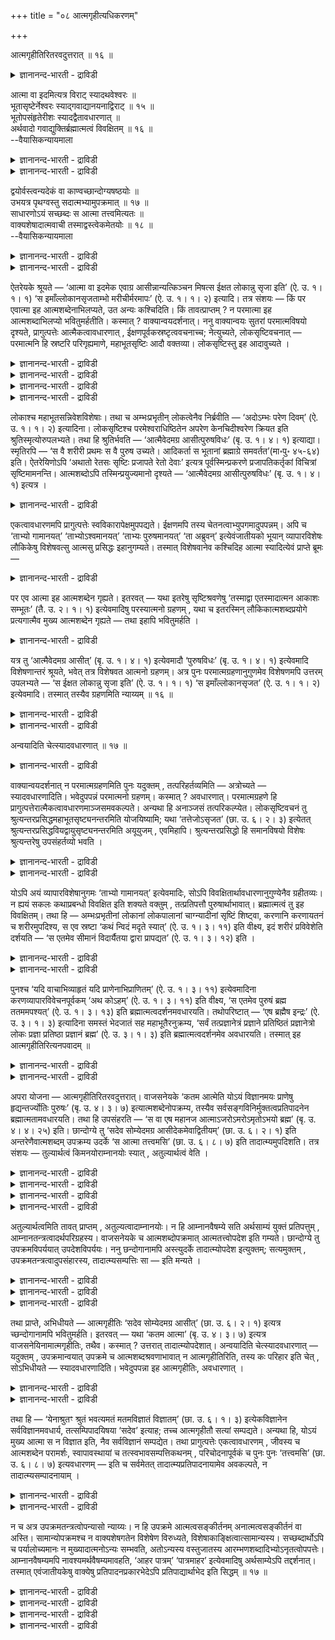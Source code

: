 +++
title = "०८ आत्मगृहीत्यधिकरणम्"

+++

आत्मगृहीतिरितरवदुत्तरात् ॥ १६ ॥  
<details><summary>ज्ञानानन्द-भारती - द्राविडी</summary>

आत्मक्रुहीदिरिदरवदुत्तरात् ॥ १६ ॥
</details>

आत्मा वा इदमित्यत्र विराट् स्यादथवेश्वरः ॥  
भूतासृष्टेर्नेश्वरः स्याद्गवाद्यानयनाद्विराट् ॥ १५ ॥  
भूतोपसंहृतेरीशः स्यादद्वैतावधारणात् ॥  
अर्थवादो गवाद्युक्तिर्ब्रह्मात्मत्वं विवक्षितम् ॥ १६ ॥  
--वैयासिकन्यायमाला

<details><summary>ज्ञानानन्द-भारती - द्राविडी</summary>

"इदु आत्मावागवे" ऎऩ्ऱ इन्दविडत्तिल् सॊल्लि यिरुप्पदु विराट्टाग
इरुक्कुमा? अल्लदु ईसुवररा? पूदङ्ग ळुडैय स्रुष्टि सॊल्लप् पडाददिऩाल्
ईसुवरर् अल्ल। को मुदलियदैक् कॊण्डु वन्ददागच् चॊल्वदाल् विराट्ताऩ्।
</details>

<details><summary>ज्ञानानन्द-भारती - द्राविडी</summary>

पूदङ्गळै सेर्त्तुक् कॊळ्ळलामाऩदिऩाल्, इरण् डावदऱ्ऱदॆऩ्ऱु उऱुदियाय्
सॊल्वदाल्, ईसुवरर्दाऩ्। को मुदलियदैच्चॊऩ्ऩदु अर्त्तवादम्। पिरह्मत्तिऱ्कु
आत्मावाविरुक्कुम् तऩ्मै (इङ्गु) सॊल्ल ऎण्णप्पडुम् विषयम्।
</details>

द्वयोर्वस्त्वन्यदेकं वा काण्वच्छान्दोग्यषष्ठयोः ॥  
उभयत्र पृथग्वस्तु सदात्मभ्यामुपक्रमात् ॥ १७ ॥  
साधारणोऽयं सच्छब्दः स आत्मा तत्त्वमित्यतः ॥  
वाक्यशेषादात्मवाची तस्माद्वस्त्वेकमेतयोः ॥ १८ ॥  
--वैयासिकन्यायमाला

<details><summary>ज्ञानानन्द-भारती - द्राविडी</summary>

काण्वम्(पिरुहदारणियगम्) आऱावदु अत्या यत्तिलुम्, सान्दोक्यम् आऱावदु
अत्यायत्तिलुम् आगिय इरण्डिलुम् काणप्पडुम् वस्तु वॆव्वेऱा? अल्लदु ऒऩ्ऱु
ताऩा? (ओरिडत्तिल्) सत् ऎऩ्ऱुम् (मऱ्ऱ विडत्तिल्) आत्मा ऎऩ्ऱुम्
आरम्बमिरुप्पदाल् इरण्डिडङ्गळिलुम् वस्तु तऩित्तऩि ताऩ्।
</details>

<details><summary>ज्ञानानन्द-भारती - द्राविडी</summary>

"सत्" ऎऩ्ऱ इन्द सप्तम् पॊदुवायुळ्ळदु। पिऩ् वाक्कियत्तिल् "अदु आत्मा, अदु
नी" ऎऩ्ऱिरुप्पदिऩाल्, आत्मावैच् चॊल्लुम् सप्तमे अदु। आगैयाल् इन्द इरण्डु
टङ्गळिलुम् वस्तु ऒऩ्ऱु ताऩ्।
</details>

ऐतरेयके श्रूयते — ‘आत्मा वा इदमेक एवाग्र आसीन्नान्यत्किञ्चन मिषत्स ईक्षत
लोकान्नु सृजा इति’ (ऐ. उ. १। १। १) ‘स इमाँल्लोकानसृजताम्भो
मरीचीर्मरमापः’ (ऐ. उ. १। १। २) इत्यादि। तत्र संशयः — किं पर एवात्मा
इह आत्मशब्देनाभिलप्यते, उत अन्यः कश्चिदिति। किं तावत्प्राप्तम् ? न
परमात्मा इह आत्मशब्दाभिलप्यो भवितुमर्हतीति। कस्मात् ?
वाक्यान्वयदर्शनात्। ननु वाक्यान्वयः सुतरां परमात्मविषयो दृश्यते,
प्रागुत्पत्तेः आत्मैकत्वावधारणात् , ईक्षणपूर्वकस्रष्टृत्ववचनाच्च;
नेत्युच्यते, लोकसृष्टिवचनात् — परमात्मनि हि स्रष्टरि परिगृह्यमाणे,
महाभूतसृष्टिः आदौ वक्तव्या। लोकसृष्टिस्तु इह आदावुच्यते ।

<details><summary>ज्ञानानन्द-भारती - द्राविडी</summary>

(ऐदरेय उबनिषत्तिल् ‘आत्मावा इदमेक एवाग्र आसीत्' ऎऩ्ऱ वाक्यत्तिल्
आत्मबदम् पिरजाबदियैक् कुऱिक्किऱदा, ईसुवरऩैक् कुऱिक्किऱदा ऎऩ्ऱु सन्देहम्।
ईसुवर सिरुष्टियैक् कूऱुम् मऱ्ऱ उबनिषत्तुक्कळिल् पोल इङ्गु महाबूद
सिरुष्टियैक् कूऱामल् लोगसि रुष्टियैक् कूऱुवदाल् आत्मा पिरजाबदिदाऩ्।
पिरजाबदियैयुम् वेऱु सुरुदि आत्मा ऎऩ्ऱु कूऱुगिऱदु। सरीरङ्गळैप्पऱ्ऱिक्
कूऱुवदुम् ईसुवर सिरुष्टियिल् पॊरुन्दादु। आगैयाल् इङ्गु आत्मा ईसुवरऩल्ल
ऎऩ्ऱु पूर्वबक्षम्।
</details>

<details><summary>ज्ञानानन्द-भारती - द्राविडी</summary>

मुदलिल् आत्मा ऒऩ्ऱुदाऩिरुन्ददु, वेऱॊऩ्ऱु मिल्लै ऎऩ्ऱु कूऱि अदुवे
सरीरङ्गळिल् नुऴैन्दु जीवऩागि पिऱगु विसारित्तु तऩ्ऩै पिरह्ममाग अऱिन्ददु
ऎऩ्ऱु कूऱुवदाल् मुदलिल् सॊऩ्ऩ आत्मा ईसुवरऩ् ताऩ्। सान्दोक्यत्तिल्
आगासत्तैयुम् वायुवैयुम् सिरुष्टित्तु तेजस्सै सिरुष्टित्तार् ऎऩ्ऱु
सेर्त्तुक् कूऱुवदुबोल् इङ्गुम् महाबूदङ्गळै सिरुष्टित्तु लोगङ्गळै
सिरुष्टित्तार् ऎऩ्ऱु सेर्त्तुक्कॊळ्ळ वेण्डुम्। सरीरत्तैच् चॊऩ्ऩदु वॆऱुम्
कदै अदैक्कॊण्डु ऎदैयुम् तीर्माऩिक्क मुडियादु। पिरजाबदि मूलम्
सरीरत्तैक्कॊण्डु वन्दार् ऎऩ्ऱुम् सॊल्ललाम्। आगैयाल् आत्मा ईसुवरऩ् ताऩ्
ऎऩ्ऱु सित्तान्दम्)।
</details>

<details><summary>ज्ञानानन्द-भारती - द्राविडी</summary>

ऐदरेयगत्तिल् “इदु मुऩ्ऩाल् - ऒरे आत्मावा कवे इरुन्ददु। असैवदो, असैयाददो
वेऱु ऎदुवुम् इरुक्कविल्लै। अवर् उलगङ्गळै स्रुष्टिप्पेऩ् ऎऩ्ऱु
आलोसित्तार्। अवर् इन्द उलगङ्गळै स्रुष्टित्तार्। अम्बस् (स्वर्क्कम्),
मरीसिगळ् (अन्द रिक्षम्), मरम् (पूमि) आब; (पादाळम्)” (१-१-१,२) ऎऩ्बदु
मुदलियदु सॊल्लप्पट्टिरुक्किऱदु। अङ्गे संसयम् इङ्गे आत्मा ऎऩ्ऱ
सप्तत्तिऩाल् परमात्मावे ताऩ् सॊल्लप्पडुगिऱारा? अल्लदु वेऱु यारेऩुमा?
</details>

<details><summary>ज्ञानानन्द-भारती - द्राविडी</summary>

पूर्वबक्षम्: ऎदु किडैक्किऱदु? इङ्गे परमात्मा आत्म सप्तत्तिऩाल्
सॊल्लप्पडुबवरागविरुक्क नियायमिल्लै। एऩ्? वाक्यङ्गळिऩ् अऩ्वयम्
(पॊरुत्तम्) (पिरजाबदि विषयमाग) काणप्पडुवदाल् वाक्य-अऩ्वयम् परमात्म
विषयमाग अल्लवा वॆगु नऩ्ऱागक् काणप्पडुगिऱदु! (जगत्तिऩ्) उत्पत्तिक्कु
मुऩ्ऩाल् आत्मा ऒरुवरेयॆऩ्ऱु तीर्माऩमाग सॊल्लियिरुप्पदालुम्, आलोसऩैयै
मुऩ्ऩिट्टुक् कॊण्डु स्रुष्टिक्कुम् तऩ्मै सॊल्लप्पडुवदालुम्? ऎऩ्ऱाल्
अप्पडियल्लवॆऩप्पडुगिऱदु - उलग स्रुष्टि सॊल्लि इरुप्पदाल्।
स्रुष्टिक्किऱवर् परमात्मावॆऩ्ऱु किरहिक्कप्पडुमाऩाल् मुदलिल् महा
पूदङ्गळुडैय स्रुष्टियल्लवा सॊल्लवेण्डियदुण्डु? इङ्गेयो मुदलिल् उलग
स्रुष्टि सॊल्लप्पट्टिरुक्किऱदु।
</details>

लोकाश्च महाभूतसन्निवेशविशेषाः। तथा च अम्भःप्रभृतीन् लोकत्वेनैव
निर्ब्रवीति — ‘अदोऽम्भः परेण दिवम्’ (ऐ. उ. १। १। २) इत्यादिना।
लोकसृष्टिश्च परमेश्वराधिष्ठितेन अपरेण केनचिदीश्वरेण क्रियत इति
श्रुतिस्मृत्योरुपलभ्यते। तथा हि श्रुतिर्भवति — ‘आत्मैवेदमग्र
आसीत्पुरुषविधः’ (बृ. उ. १। ४। १) इत्याद्या। स्मृतिरपि — ‘स वै शरीरी
प्रथमः स वै पुरुष उच्यते। आदिकर्ता स भूतानां ब्रह्माग्रे
समवर्तत’(मा॰पु॰ ४५-६४) इति। ऐतरेयिणोऽपि ‘अथातो रेतसः सृष्टिः प्रजापते
रेतो देवाः’ इत्यत्र पूर्वस्मिन्प्रकरणे प्रजापतिकर्तृकां विचित्रां
सृष्टिमामनन्ति। आत्मशब्दोऽपि तस्मिन्प्रयुज्यमानो दृश्यते —
‘आत्मैवेदमग्र आसीत्पुरुषविधः’ (बृ. उ. १। ४। १) इत्यत्र ।

<details><summary>ज्ञानानन्द-भारती - द्राविडी</summary>

उलगङ्गळो महा पूदङ्गळुडैय सन्निवेस विसेषङ्गळ् (अमैप्पिऩ् मूलम् एऱ्पडुम्
पिरिवुगळ्)। अप्पडिये "अम्बस्" मुदलियवैगळै उलगङ्गळ् ऎऩ्ऱे (वेदमे)
विळक्किच् चॊल्गिऱदु। त्युलोगत्तिऱ्कु अप्पाल् अदु अम्बस् (ऐदरेयम्।I-१-२)
ऎऩ्बदु मुदलियदाल् उलग स्रुष्टियो परमेसुवरराल् अदिष्टिदराऩ
(एऱ्पडुत्तप्पट्टु अदिगारम् पॆऱ्ऱ वराऩ) वेऱु ऒरु ईसुवरराल् सॆय्यप्
पडुगिऱदॆऩ्ऱु सुरुदि स्मिरुदिगळिलिरुन्दु तॆरिगिऱदु। अप्पडिये “मुदलिल् इदु
पुरुषागारमाऩ आत्मावागवेयिरुन्ददु” (पिरुहत्।I-४-१) ऎऩ्बदु मुदलाऩ
सुरुदिगळुण्डु। “अवर्दाऩ् मुदलावदाग सरीरमुळ्ळवर्; अवर्दाऩ् पुरुषऩ् ऎऩ्ऱु
सॊल्लप्पडुगिऱार्। पूदङ्गळुक्कु मुदल् कर्त्तावागिय अन्द पिरह्मा मुदलिल्
इरुन्दार्” ऎऩ्ऱ स्मिरुदियुम् (इरुक्किऱदु)। ऐदरेयिगळ् कूड मुन्दिऩ
पिरगरणत्तिल् "पिऱगु रेदस्सिऩ् स्रुष्टि, पिरजा पदियिऩ् रेदस् (कारियम्)
तेवर्गळ्” ऎऩ्ऱ इडत्तिल् पलविदमायुळ्ळ स्रुष्टि पिरजाबदियाल् सॆय्यप्पट्ट
तागच् चॊल्लुगिऱार्गळ्। आत्मा ऎऩ्ऱ सप्तमुम् अवरिडत्तिल्
पिरयोगिक्कप्पडुवदाग, "इदु मुदलिल् पुरुषागारमायुळ्ळ आत्मावागवेयिरुन्ददु”
(पिरुहत्।I-४-१) ऎऩ्ऱ इडत्तिल् काण्गिऱदु।
</details>

एकत्वावधारणमपि प्रागुत्पत्तेः स्वविकारापेक्षमुपपद्यते। ईक्षणमपि तस्य
चेतनत्वाभ्युपगमादुपपन्नम्। अपि च ‘ताभ्यो गामानयत्’ ‘ताभ्योऽश्वमानयत्’
‘ताभ्यः पुरुषमानयत्’ ‘ता अब्रुवन्’ इत्येवंजातीयको भूयान् व्यापारविशेषः
लौकिकेषु विशेषवत्सु आत्मसु प्रसिद्धः इहानुगम्यते। तस्मात् विशेषवानेव
कश्चिदिह आत्मा स्यादित्येवं प्राप्ते ब्रूमः —

<details><summary>ज्ञानानन्द-भारती - द्राविडी</summary>

उत्पत्तिक्कु मुऩ्ऩाल् ऒऩ्ऱुदाऩ् ऎऩ्ऱु सॊल्वदुम् तऩ्ऩुडैय कार्यङ्गळै
(पिऩ्ऩाल् एऱ्पडप् पोगिऱवैगळै) उत्तेसित्तु पॊरुन्दुम्। अवरुक्कु सेदऩर्
ऎऩ्ऱ तऩ्मै ऒप्पुक्कॊळ्वदाल्, आलोसऩैयॆऩ्बदुम् पॊरुत्तमायुळ्ळदु। मेलुम्
"अवर्गळै उत्तेसित्तु (तेवर्गळै उत्तेसित्तु) माट्टैक् कॊण्डुवन्दार्।
अवर्गळै उत्तेसित्तु कुदिरैयैक् कॊण्डुवन्दार्; अवर्गळै उत्तेसित्तु
मऩिदऩैक् कॊण्डु वन्दार्; अवर्गळ् सॊऩ्ऩार्गळ्” (ऐदरेयम्।II-२,३) ऎऩ्बदु
पोलुळ्ळ वॆगुवायुळ्ळ वियाबार विसेषम्, विसेषत्तुडऩ्गूडिऩ उलगत्ति लुळ्ळ
आत्माक्कळिडत्तिल् पिरसित्तमायुळ्ळदु, इङ्गे अऩुसरिक्कप्पडुगिऱदु। आगैयाल्
विसेषत्तुडऩ् कूडिऩवरागवेयुळ्ळ यारोयॊरुवर् इङ्गे आत्मा वाय् इरुप्पार्,
ऎऩ्ऱु।
</details>

पर एव आत्मा इह आत्मशब्देन गृह्यते। इतरवत् — यथा इतरेषु सृष्टिश्रवणेषु
‘तस्माद्वा एतस्मादात्मन आकाशः सम्भूतः’ (तै. उ. २। १। १) इत्येवमादिषु
परस्यात्मनो ग्रहणम् , यथा च इतरस्मिन् लौकिकात्मशब्दप्रयोगे प्रत्यगात्मैव
मुख्य आत्मशब्देन गृह्यते — तथा इहापि भवितुमर्हति ।

<details><summary>ज्ञानानन्द-भारती - द्राविडी</summary>

सित्तान्दम्: इव्विदम् वरुम्बोदु सॊल्गिऱोम्। इङ्गे आत्मा ऎऩ्ऱ
सप्तत्तिऩाल् परमात्मा ताऩ् किरहिक्कप्पडुगिऱार्। "मऱ्ऱविडङ्गळिल्बोल”,
“अदे इन्द आत्माविडमिरुन्दु आगासम् उण्डायिऱ्ऱु” (तैत्तिरीयम्।II-१-१)
ऎऩ्बदु मुदलाऩ स्रुष्टियैच् चॊल्लुम् मऱ्ऱविडङ्गळिल् परमात्मा ऎप्पडि
किरहिक्कप् पडुगिऱारो अप्पडिये। लौगिगमाग आत्म सप्तत्तै पिरयोगिक्कुम्
मऱ्ऱविडत्तिलुम्गूड आत्मा ऎऩ्ऱ सप्तत्तिऩाल् उळ्ळेयुळ्ळ मुक्यमाऩ आत्मावे
ऎप्पडि किरहिक् कप्पडुगिऱारो, अप्पडिये इङ्गेयुम् किरहिप्पदु नियायम्।
</details>

यत्र तु ‘आत्मैवेदमग्र आसीत्’ (बृ. उ. १। ४। १) इत्येवमादौ ‘पुरुषविधः’
(बृ. उ. १। ४। १) इत्येवमादि विशेषणान्तरं श्रूयते, भवेत् तत्र विशेषवत
आत्मनो ग्रहणम्। अत्र पुनः परमात्मग्रहणानुगुणमेव विशेषणमपि उत्तरम्
उपलभ्यते — ‘स ईक्षत लोकान्नु सृजा इति’ (ऐ. उ. १। १। १) ‘स
इमाँल्लोकानसृजत’ (ऐ. उ. १। १। २) इत्येवमादि। तस्मात् तस्यैव ग्रहणमिति
न्याय्यम् ॥ १६ ॥

<details><summary>ज्ञानानन्द-भारती - द्राविडी</summary>

“इदु मुऩ्ऩाल् आत्मावागवे इरुन्ददु” ऎऩ्बदु मुदलिय ऎन्दविडङ्गळिल्
“पुरुषविदर्” ऎऩ्बदु मुदलिय वेऱु अडैमॊऴि सॊल्लप्पडुगिऱदो, अङ्गेयो
विसेषमुडैय आत्मावैत्ताऩ् किरहिक्क वेण्डुम्।
</details>

<details><summary>ज्ञानानन्द-भारती - द्राविडी</summary>

इङ्गेयो परमात्मावै किरहिक्क वेण्डु मॆऩ्बदऱ्कु अऩुगुणमागवे मेलाल्
अडैमॊऴियुम् काणप्पडुगिऱदु। 'अवर् उलगङ्गळै सॆय्वेऩॆऩ्ऱु आलोसित्तार्’,
‘अवर् इन्द उलगङ्गळै स्रुष्टित्तार्' (ऐदरेयम्।I-१,२) ऎऩ्बदु मुदलाऩदु।
आगैयाल् अवरैये (परमात्मावैये) किरहिप्पदु नियायम्।
</details>

अन्वयादिति चेत्स्यादवधारणात् ॥ १७ ॥  
<details><summary>ज्ञानानन्द-भारती - द्राविडी</summary>

अन्वयादिदि सेत्स्यादवदारणात् ॥ १७ ॥
</details>

वाक्यान्वयदर्शनात् न परमात्मग्रहणमिति पुनः यदुक्तम् , तत्परिहर्तव्यमिति
— अत्रोच्यते — स्यादवधारणादिति। भवेदुपपन्नं परमात्मनो ग्रहणम्। कस्मात्
? अवधारणात्। परमात्मग्रहणे हि
प्रागुत्पत्तेरात्मैकत्वावधारणमाञ्जसमवकल्पते। अन्यथा हि अनाञ्जसं
तत्परिकल्प्येत। लोकसृष्टिवचनं तु
श्रुत्यन्तरप्रसिद्धमहाभूतसृष्ट्यनन्तरमिति योजयिष्यामि; यथा
‘तत्तेजोऽसृजत’ (छा. उ. ६। २। ३) इत्येतत्
श्रुत्यन्तरप्रसिद्धवियद्वायुसृष्ट्यनन्तरमिति अयूयुजम् , एवमिहापि।
श्रुत्यन्तरप्रसिद्धो हि समानविषयो विशेषः श्रुत्यन्तरेषु उपसंहर्तव्यो
भवति ।

<details><summary>ज्ञानानन्द-भारती - द्राविडी</summary>

वाक्यङ्गळिऩ् अऩ्वयम् (पॊरुत्तम्) काण्ब ताल्, परमात्मावै
किरहिक्कमुडियादॆऩ्ऱु ऎदु सॊल्लप् पट्टदो अदऱ्कु परिहारम् सॊल्ल वेण्डुम्।
इङ्गु सॊल्लप्पडुगिऱदु। “अवदारणत्तिऩालुम् इरुक्कलाम्” ऎऩ्ऱु।
</details>

<details><summary>ज्ञानानन्द-भारती - द्राविडी</summary>

परमात्मावै किरहिप्पदु पॊरुत्तमाग इरुक्कुम्। ऎदिऩाल्? “अवदारणत्तिऩाल्"
(अदु ताऩ् ऎऩ्बदिऩाल्) परमात्मावै किरहित्तुक् कॊण्डालल् लवा उत्पत्तिक्कु
मुऩ्ऩाल् आत्मा ऒऩ्ऱु ताऩ् ऎऩ्ऱु अवदारणम् सॆय्दु इरुप्पदु मिगवुम्
पॊरुत्तमाग एऱ्पडुम्? अप्पडि इल्लैयाऩाल्। अदु पॊरुत्त मिल्लैयॆऩ्ऱल्लवा
एऱ्पडुम्? उलगङ्गळै स्रुष्टि सॆय्ददागच् चॊल्लुम् वसऩमो, वेऱु सुरुदियिल्
पिरसित्तमायुळ्ळ महा पूदङ्गळिऩ् स्रुष्टिक्कुप् पिऱगु ऎऩ्ऱु
सेर्त्तुक्कॊळ्वोम्। 'अदु तेजसै स्रुष्टित्तदु” (सान्दोक्यम्।VI-२-३)
ऎऩ्बदिल्, वेऱु सुरुदियिल् पिरसित्तमायुळ्ळ आगासम् वायु इवैगळिऩ्
स्रुष्टिक्कुप्पिऱगु ऎऩ्ऱु ऎप्पडि सेर्त्तुक् कॊण्डेऩो, अव्विदमे
इङ्गेयुम्, वेऱु सुरुदियिल् पिरसित्त मायुळ्ळ समाऩ विषयमायुळ्ळ विसेषमाऩदु
वेऱु सुरुदिगळिलुम् सेर्त्तुक् कॊळ्ळ वेण्डियदागत्ताऩे इरुक्किऱदु?
</details>

योऽपि अयं व्यापारविशेषानुगमः ‘ताभ्यो गामानयत्’ इत्येवमादिः, सोऽपि
विवक्षितार्थावधारणानुगुण्येनैव ग्रहीतव्यः। न ह्ययं सकलः कथाप्रबन्धो
विवक्षित इति शक्यते वक्तुम् , तत्प्रतिपत्तौ पुरुषार्थाभावात्।
ब्रह्मात्मत्वं तु इह विवक्षितम्। तथा हि — अम्भःप्रभृतीनां लोकानां
लोकपालानां चाग्न्यादीनां सृष्टिं शिष्ट्वा, करणानि करणायतनं च
शरीरमुपदिश्य, स एव स्रष्टा ‘कथं न्विदं मदृते स्यात्’ (ऐ. उ. १। ३। ११)
इति वीक्ष्य, इदं शरीरं प्रविवेशेति दर्शयति — ‘स एतमेव सीमानं विदार्यैतया
द्वारा प्रापद्यत’ (ऐ. उ. १। ३। १२) इति ।

<details><summary>ज्ञानानन्द-भारती - द्राविडी</summary>

"अवर्गळुक्काग माट्टैक् कॊण्डुवन्दार्” ऎऩ्बदु मुदलाऩ वियाबार विसेषङ्गळ्
कूडवे वरुवदु ऎदुवो, अदुवुम् सॊल्ल उत्तेसिक्कुम् विषयत्तिऩ् अवदारणम्
सॆय्वदऱ्कु (अप्पडित्ताऩ् अदु ऎऩ्ऱु काट्टुवदऱ्कु) अऩुगुणमागवे
किरहिक्कप्पडवेण्डुम्। इन्द कदै सॊल्वदु पूरावुमे सॊल्ल उत्तेसिक्कप्पट्टदु
ऎऩ्ऱु सॊल्लुवदऱ्कु मुडियादल्लवा? अदैत् तॆरिन्दु कॊळ्वदिऩाल्
पुरुषार्त्तम् ऒऩ्ऱुमिल्लाददिऩाल्।
</details>

<details><summary>ज्ञानानन्द-भारती - द्राविडी</summary>

इङ्गे सॊल्ल उत्तेसिप्पदु पिरह्मत्तिऱ्कु आत्मावाग इरुक्कुम् तऩ्मै
अप्पडिये, अम्बस् मुदलाऩ उलगङ्गळुडैयवुम्, अक्ऩि मुदलाऩ लोगबालर्गळुडैयवुम्
स्रुष्टियैच् चॊल्लिविट्टु, इन्दिरियङ्गळ् इन्दिरियङ्गळिऩ् इरुप्पिडमाऩ
सरीरम् इवैगळै उबदेसित्तुविट्टु, स्रुष्टि सॆय्द अवरे “इदु नाऩ् अऩ्ऩियिल्
ऎप्पडि इरुक्क मुडियुम्?” (ऐदरेयम्।III-११) ऎऩ्ऱु आलोसित्तु, इन्द
सरीरत्तिल् पिरवेसित्तार् ऎऩ्ऱु “अवर् इन्द ऎल्लैयै किऴित्तुक् कॊण्डु इन्द
वऴियाग अडैन्दार्" (ऐदरेयम्।III-१२) ऎऩ्बदाल् काट्टुगिऱदु।
</details>

पुनश्च ‘यदि वाचाभिव्याहृतं यदि प्राणेनाभिप्राणितम्’ (ऐ. उ. १। ३। ११)
इत्येवमादिना करणव्यापारविवेचनपूर्वकम् ‘अथ कोऽहम्’ (ऐ. उ. १। ३। ११) इति
वीक्ष्य, ‘स एतमेव पुरुषं ब्रह्म ततममपश्यत्’ (ऐ. उ. १। ३। १३) इति
ब्रह्मात्मत्वदर्शनमवधारयति। तथोपरिष्टात् — ‘एष ब्रह्मैष इन्द्रः’ (ऐ. उ.
३। १। ३) इत्यादिना समस्तं भेदजातं सह महाभूतैरनुक्रम्य, ‘सर्वं
तत्प्रज्ञानेत्रं प्रज्ञाने प्रतिष्ठितं प्रज्ञानेत्रो लोकः प्रज्ञा
प्रतिष्ठा प्रज्ञानं ब्रह्म’ (ऐ. उ. ३। १। ३) इति ब्रह्मात्मत्वदर्शनमेव
अवधारयति। तस्मात् इह आत्मगृहीतिरित्यनपवादम् ॥

<details><summary>ज्ञानानन्द-भारती - द्राविडी</summary>

मऱुबडियुम्, "वाक्किऩाल् पेसिऩालुम्, पिराणऩाल् मूच्चुविट्टालुम्”
(ऐदरेयम्।III-११) ऎऩ्बदु मुदलाऩदिऩाल् इन्दिरियङ्गळुडैय वियाबारङ्गळै
विवेसऩम् सॆय्वदै मुऩ्ऩिट्टु “पिऱगु नाऩ् यार्?” (ऐदरेयम्।III-११) ऎऩ्ऱु
आलोसित्तु "अवर् इन्द पुरुषऩैये, मिगवुम् वियाबियाऩ पिरह्ममागप्
पार्त्तार्" (ऐदरेयम्।III-१३) ऎऩ्ऱु पिरह्मत्तिऱ्कु आत्मावायिरुक्कुम्
तऩ्मैयैप् पार्प्पदै उऱुदि सॆय्गिऱदु।
</details>

<details><summary>ज्ञानानन्द-भारती - द्राविडी</summary>

अप्पडिये मेलाल्गूड, "इवर् पिरह्मा, इवर् इन्दिरऩ्” (ऐदरेयम्।V-३) ऎऩ्बदु
मुदलाऩदिऩाल्, महा पूदङ्गळुळ्बड ऎल्ला वेऱ्ऱुमैयुळ्ळ कूट्टत्तैयुम्
कुऱित्तु “अदुवॆल्लाम् पिरक्ञाऩत्तै नेदावाग (नियमऩम् सॆय्बवराग) उडैयदु,
पिरक्ञाऩत्तिले पिरदिष्टैयडैन्दुळ्ळदु (निलैत्तिरुप्पदु); उलगमे
पिरक्ञाऩत्तै नेदावागवुडैयदु, पिरक्ञैये पिरदिष्टै पिरक्ञाऩमे पिरह्मम्"
(ऐदरेयम्।V-३) ऎऩ्ऱु पिरह्मत्तिऱ्कु आत्मावायिरुक्कुम् तऩ्मैयैप्
पार्प्पदैये वऱ्पुऱुत्तुगिऱदु। आगैयाल् इङ्गे आत्मावै किरहिप्पदु ऎऩ्बदु
ऎव्विद तोषमुमऱ्ऱदु।
</details>

अपरा योजना — आत्मगृहीतिरितरवदुत्तरात्। वाजसनेयके ‘कतम आत्मेति योऽयं
विज्ञानमयः प्राणेषु हृद्यन्तर्ज्योतिः पुरुषः’ (बृ. उ. ४। ३। ७)
इत्यात्मशब्देनोपक्रम्य, तस्यैव सर्वसङ्गविनिर्मुक्तत्वप्रतिपादनेन
ब्रह्मात्मतामवधारयति। तथा हि उपसंहरति — ‘स वा एष महानज
आत्माऽजरोऽमरोऽमृतोऽभयो ब्रह्म’ (बृ. उ. ४। ४। २५) इति। छान्दोग्ये तु
‘सदेव सोम्येदमग्र आसीदेकमेवाद्वितीयम्’ (छा. उ. ६। २। १) इति
अन्तरेणैवात्मशब्दम् उपक्रम्य उदर्के ‘स आत्मा तत्त्वमसि’ (छा. उ. ६। ८।
७) इति तादात्म्यमुपदिशति। तत्र संशयः — तुल्यार्थत्वं किमनयोराम्नानयोः
स्यात् , अतुल्यार्थत्वं वेति ।

<details><summary>ज्ञानानन्द-भारती - द्राविडी</summary>

(इन्द अदिगरणत्तिऱ्कु वेऱु विदमाग पॊरुळ् कूऱप्पडुगिऱदु)।
</details>

<details><summary>ज्ञानानन्द-भारती - द्राविडी</summary>

(सान्दोक्यत्तिल् सत्वस्तुवै आरम्बित्तु विरिवागक् कूऱप्पट्टिरुक्किऱदु।
पिरुहदारण्यगत्तिल् 'करि४ अा४र्' ऎऩ्ऱु आत्मावै आरम्बित्तिरुक्किऱदु।
इरण्डु वित्यैयुम् ऒऩ्ऱा, वॆव्वेऱा ऎऩ्ऱु सन्देहम्। सत्पदम् आत्मावैक्
कुऱिक्कादु। सत्पॊरुळ् वेऱु आत्मा वेऱु। आगैयाल् इरण्डु वित्यैगळुम्
ऒऩ्ऱल्ल, वॆव्वेऱु ताऩ् ऎऩ्ऱु पूर्वबक्षम्।
</details>

<details><summary>ज्ञानानन्द-भारती - द्राविडी</summary>

सत्पदम् पॊदुवाग आत्मा, अनात्मा इरण्डैयुम् कुऱित्तालुम्, इङ्गु कडैसियिल्
सत्वस्तुवै आत्मावॆऩ्ऱु कूऱुवदाल् मुदलिलुम् सत्पदम् आत्मावैत्
ताऩ्गुऱिक्कुम्। सत्वस्तुवै अऱिन्दाल् ऎल्लावऱ्ऱैयुम् अऱियलाम्। ऎऩ्ऱु
कूऱुवदालुम् सत्पॊरुळ् आत्मादाऩ्। आगैयाल् इरण्डु उबनिषत्तुक्कळुम् ऒरे
वित्यैयैत्ताऩ् उबदेसिक्किऱदु ऎऩ्ऱु सित्तान्दम्)।
</details>

<details><summary>ज्ञानानन्द-भारती - द्राविडी</summary>

(अल्लदु इन्द सूत्रङ्गळुक्कु) वेऱुविदमाग (अर्त्तम्) सॊल्ललाम्। “आत्मावै
किरहिप्पदु, मऱ्ऱ विडत्तिल्बोल, मेलुळ्ळदाल्”। वाजसनेयगत्तिल् “ऎदु आत्मा?
ऎऩ्ऱु। ऎन्द इन्द विक्ञाऩमयर् पिराणऩ्गळिल् ह्रुदयत्तिऱ्कुळ् ज्योदिस्साग
पुरुषऩाग इरुक्किऱारो” (अवर् आत्मा) (पिरुहत्।IV;३-७) ऎऩ्ऱु आत्मा ऎऩ्ऱ
सप्तत्तिऩालेये आरम्बित्तु, अवरुक्के ऎल्लाविद सङ्गत्तिलि (पऱ्ऱुदलि)रुन्दु
विडुबट्टि रुक्कुम् तऩ्मैयै ऎडुत्तुक् काट्टुवदु मूलमाय् पिरह्मत्तिऱ्कु
आत्मावायिरुक्कुम् तऩ्मैयै तीर्माऩम् सॆय्गिऱदु। अप्पडिये "अन्द इवर् ताऩ्
महाऩ्, पिऱप्पऱ्ऱवर्, आत्मा, जरैयऱ्ऱवर्, मरणमऱ्ऱवर्, ‘अमिरुदमायुळ्ळवर्,
पयमऱ्ऱवर् पिरह्मम्” (पिरुहत्।IV- ४-२५) ऎऩ्ऱु (आत्म सप्तत्तैयुबयोगित्ते)
मुडिक्किऱदु। सान्दोक्यत्तिलो, “हे सोम्य, इदु मुदलिल् सत् आगवेयिरुन्ददु,
ऒऩ्ऱागवे, इरण्डा वदऱ्ऱदाग” (सान्दोक्यम्।VI-२-१) ऎऩ्ऱु आत्म सप्तमिल्लामले
आरम्बित्तु, कडैसियिल् “अदु आत्मा, अदुवे नी” (सान्दोक्यम्।VI-८-१६) ऎऩ्ऱु
ऒऩ्ऱायिरुक्कुम् तऩ्मैयै उबदेसिक्किऱदु। अङ्गु, इव्विदम् इरण्डुविदमाग
सॊल्लियिरुप्पदऱ्कुम् ऒरे तात्पर्यमा, अल्लदु ऒरे तात्पर्यमिल्लैया, ऎऩ्ऱु
संसयम्।
</details>

अतुल्यार्थत्वमिति तावत् प्राप्तम् , अतुल्यत्वादाम्नानयोः। न हि
आम्नानवैषम्ये सति अर्थसाम्यं युक्तं प्रतिपत्तुम् ,
आम्नानतन्त्रत्वादर्थपरिग्रहस्य। वाजसनेयके च आत्मशब्दोपक्रमात्
आत्मतत्त्वोपदेश इति गम्यते। छान्दोग्ये तु उपक्रमविपर्ययात्
उपदेशविपर्ययः। ननु छन्दोगानामपि अस्त्युदर्के तादात्म्योपदेश इत्युक्तम्;
सत्यमुक्तम् , उपक्रमतन्त्रत्वादुपसंहारस्य, तादात्म्यसम्पत्तिः सा — इति
मन्यते ।

<details><summary>ज्ञानानन्द-भारती - द्राविडी</summary>

पूर्वबक्षम् : समाऩमाऩ अर्त्तमिल्लैयॆऩ्ऱु एऱ्पडुगिऱदु, सॊल्वदिल्
इरण्डिऱ्कुम् समाऩत्तऩ्मै इल्लाददिऩाल्। सॊल्वदिल् वेऱ्ऱुमै इरुक्कुम्बोदु
विषयत्तिऱ्कु समाऩत्तऩ्मै ऎऩ्ऱु अऱिवदु युक्त मिल्लैयल्लवा? विषयत्तै
किरहिप्पदु सॊल्वदऱ्कु अदीऩमाग इरुप्पदाल्।
</details>

<details><summary>ज्ञानानन्द-भारती - द्राविडी</summary>

वाजसनेयगत्तिल् आत्म सप्तत्तैक्कॊण्डु आरम्बित्तिरुप्पदाल् आत्माविऩ्
तत्वत्तिऱ्कु उबदेसम् ऎऩ्ऱु तॆरिगिऱदु। सान्दोक्यत्तिलो, आरम्बम्
माऱुबडुवदाल् उबदेसत्तिलुम् माऱुबाडे
</details>

<details><summary>ज्ञानानन्द-भारती - द्राविडी</summary>

सन्दोगर्गळुक्कुक्कूड कडैसियिल् ऒऩ्ऱायिरुक् कुम् तऩ्मैक्कु
उबदेसमिरुक्किऱदॆऩ्ऱु सॊल्लप् पट्टदे ऎऩ्ऱाल्, वास्तवम्, सॊल्लप्पट्टदु।
उबसम् हारत्तिऱ्कु (मुडिविऱ्कु) उबगिरमत्तिऱ्कु (आरम्बत् तिऱ्कु)
कट्टुप्पट्टु इरुक्कुम् तऩ्मैयुळ्ळदाल्, अदु ऒऩ्ऱायिरुप्पदाग सम्बत्ति
(पावऩै) ऎऩ्ऱु ऎण्णप्पडुगिऱदु।
</details>

तथा प्राप्ते, अभिधीयते — आत्मगृहीतिः ‘सदेव सोम्येदमग्र आसीत्’ (छा. उ.
६। २। १) इत्यत्र च्छन्दोगानामपि भवितुमर्हति। इतरवत् — यथा ‘कतम आत्मा’
(बृ. उ. ४। ३। ७) इत्यत्र वाजसनेयिनामात्मगृहीतिः, तथैव। कस्मात् ?
उत्तरात् तादात्म्योपदेशात्। अन्वयादिति चेत्स्यादवधारणात् — यदुक्तम् ,
उपक्रमान्वयात् उपक्रमे च आत्मशब्दश्रवणाभावात् न आत्मगृहीतिरिति, तस्य कः
परिहार इति चेत् , सोऽभिधीयते — स्यादवधारणादिति। भवेदुपपन्ना इह
आत्मगृहीतिः, अवधारणात् ।

<details><summary>ज्ञानानन्द-भारती - द्राविडी</summary>

सित्तान्दम्: अव्विदम् वरुम्बोदु सॊल्लप् पडुगिऱदु। "इदु मुदलिल् सत् आगवे,
हे सोम्य, इरुन्ददु” (सान्दोक्यम्।VI-२-१) ऎऩ्ऱविडत्तिल् सन्दोगर्
कळुक्कुक् कूड “आत्मावै किरहिप्पदु” ऎऩ्ऱु इरुप्पदु नियायम्।
"मऱ्ऱविडत्तिल् पोल" ऎप्पडि वाजसनेयि कळुक्कु “ऎदु आत्मा" (पिरुहत्।IV-३-७)
ऎऩ्ऱविडत्तिल् आत्मावै किरहिप्पदु इरुक्किऱदो अप्पडिये ऎदिऩाल्, “मेल्
उळ्ळदाल्" ऒऩ्ऱायिरुक्कुम् तऩ्मै उबदेसिक्कप्पट्टु इरुप्पदाल्।
</details>

<details><summary>ज्ञानानन्द-भारती - द्राविडी</summary>

“अऩ्वयत्तिऩाल् ऎऩ्ऱाल्, अवदारणत्तिऩाल् इरुक्कलाम्” उबक्किरमत्तैयऩुसरिक्क
वेण्डियदाल्, उबक्किरमत्तिल् आत्म सप्तम् सॊल्लप्पडाददिऩाल् आत्मावै
किरहिक्कमुडियादु ऎऩ्ऱु ऎदु सॊल्लप् पट्टदो, अदऱ्कु ऎऩ्ऩ परिहारम्?
ऎऩ्ऱाल्, अदु 'अवदारणत्तिऩाल् इरुक्कलाम्” ऎऩ्ऱु सॊल्लप् पडुगिऱदु। इङ्गु
आत्मावै किरहिप्पदु पॊरुत्तमागुम्, अवदारणत्तिऩाल्।
</details>

तथा हि — ‘येनाश्रुतꣳ श्रुतं भवत्यमतं मतमविज्ञातं विज्ञातम्’ (छा. उ. ६।
१। ३) इत्येकविज्ञानेन सर्वविज्ञानमवधार्य, तत्सम्पिपादयिषया ‘सदेव’
इत्याह; तच्च आत्मगृहीतौ सत्यां सम्पद्यते। अन्यथा हि, योऽयं मुख्य आत्मा
स न विज्ञात इति, नैव सर्वविज्ञानं सम्पद्येत। तथा प्रागुत्पत्तेः
एकत्वावधारणम् , जीवस्य च आत्मशब्देन परामर्शः, स्वापावस्थायां च
तत्स्वभावसम्पत्तिकथनम् , परिचोदनापूर्वकं च पुनः पुनः ‘तत्त्वमसि’ (छा. उ.
६। ८। ७) इत्यवधारणम् — इति च सर्वमेतत् तादात्म्यप्रतिपादनायामेव
अवकल्पते, न तादात्म्यसम्पादनायाम् ।

<details><summary>ज्ञानानन्द-भारती - द्राविडी</summary>

ऎप्पडियॆऩ्ऱाल्, “ऎदिऩाल् केट्कप्पडाददु केट्कप्पट्टदाग आगिऱदो,
निऩैक्कप्पडाददु निऩैक्कप्पट्टदाग, अऱियप्पडादु अऱियप्पट्टदाग”
(सान्दोक्यम्।VI-१-३) ऎऩ्ऱु ऒऩ्ऱै अऱिवदिऩाल् ऎल्लावऱ्ऱिऩ् अऱिवैयुम्
तीर्माऩमागक् कूऱिविट्टु, अदै एऱ्पडुत्तिक् कॊडुक्कुम् ऎण्णत्तुडऩ् “सत्
आगवे” ऎऩ्ऱु सॊऩ्ऩार्। अदुवो आत्मावै किरहिप्पदु ऎऩ्ऱिरुन्दाल्दाऩ्
एऱ्पडुत्तमुडियुम्। वेऱुविदमाऩाल् (अप्पडियिल्लैयाऩाल्) ऎदु इन्द मुक्यमाऩ
आत्मावो अदु अऱियप्पट्टदाग आगादु ऎऩ्बदिऩाल् ऎल्लावऱ्ऱिऩ् अऱिवु एऱ्पडवे
एऱ्पडादु।
</details>

<details><summary>ज्ञानानन्द-भारती - द्राविडी</summary>

अप्पडिये, उत्पत्तिक्कु मुऩ्ऩाल् ऒऩ्ऱायिरुक् कुम् तऩ्मैयिऩ् अवदारणम्,
जीवऩै आत्म सप्तत्तिऩाल् कुऱिप्पिडुवदु, तूङ्गुम् निलैयिल् अन्द
सत्स्वरूबमाग इरुप्पदागच् चॊल्लुदल्, अडिक्कडि केळ्विगळै मुऩ्ऩिट्टु 'तत्
त्वम् असि' (नी अदुवे) ऎऩ्ऱु उऱुदिप्पडुत्तुवदु। इदु ऎल्लाम् तादात्म्यम्
(ऒऩ्ऱायिरुक्कुम् तऩ्मै) ऎऩ्बदै ऎडुत्तुक्काट्टु वदायिरुन्दाल् ताऩ्
पॊरुत्तमागुम्; तादात्म्यत्तै पावऩै सॆय्वदॆऩ्ऱाल् पॊरुन्दादु,
</details>

न च अत्र उपक्रमतन्त्रत्वोपन्यासो न्याय्यः। न हि उपक्रमे
आत्मत्वसङ्कीर्तनम् अनात्मत्वसङ्कीर्तनं वा अस्ति। सामान्योपक्रमश्च न
वाक्यशेषगतेन विशेषेण विरुध्यते, विशेषाकाङ्क्षित्वात्सामान्यस्य।
सच्छब्दार्थोऽपि च पर्यालोच्यमानः न मुख्यादात्मनोऽन्यः सम्भवति,
अतोऽन्यस्य वस्तुजातस्य आरम्भणशब्दादिभ्योऽनृतत्वोपपत्तेः।
आम्नानवैषम्यमपि नावश्यमर्थवैषम्यमावहति, ‘आहर पात्रम्’ ‘पात्रमाहर’
इत्येवमादिषु अर्थसाम्येऽपि तद्दर्शनात्। तस्मात् एवंजातीयकेषु वाक्येषु
प्रतिपादनप्रकारभेदेऽपि प्रतिपाद्यार्थाभेद इति सिद्धम् ॥ १७ ॥

<details><summary>ज्ञानानन्द-भारती - द्राविडी</summary>

तविरवुम्, इङ्गे उबक्किरमत्तिऱ्कु अदीऩमा यिरुक्कुम् तऩ्मैयॆऩ्ऱ पेच्चु
नियायमिल्लै; एऩॆऩ्ऱाल्, आरम्बत्तिल् आत्मा ऎऩ्ऱु सॊल्वदावदु
आत्मावल्लवॆऩ्ऱु सॊल्वदावदु इल्लै। पॊदुवायुळ्ळ उबक्किरमम् पिऩ्
वाक्कियत्तिलुळ्ळ विसेषत्तोडु विरोदप्पडादु पॊदुवायुळ्ळदु विसेषत्तै
ऎदिर्बार्क्किऱबडियाल्।
</details>

<details><summary>ज्ञानानन्द-भारती - द्राविडी</summary>

सत् ऎऩ्ऱ सप्तत्तिऩ् अर्त्तम् कूड, नऩ्गु आलोसित्तुप् पार्क्कुम्बोदु,
मुक्यमाऩ आत्मावैक् काट्टिलुम् वेऱाग इरुक्क मुडियादु; अदऱ्कु वेऱायुळ्ळ
वस्तु समूहत्तिऱ्कु, आरम्बिक्कप्पडुवदु ऎऩ्ऱ सप्तम् मुदलाऩवैगळिऩाल्,
पॊय्यायिरुक्कुम् तऩ्मै पॊरुन्दुवदिऩाल्।
</details>

<details><summary>ज्ञानानन्द-भारती - द्राविडी</summary>

सॊल्वदिल् वेऱ्ऱुमैयुम् विषयत्तिल् वेऱ्ऱु मैयै कट्टायमाग सॊल्गिऱदु
ऎऩ्बदुमिल्लै। “कॊण्डुवा पात्तिरत्तै, पात्तिरत्तैक् कॊण्डुवा” ऎऩ्बदु
मुदलियविडङ्गळिल् विषयम् सममायिरुन्द पोदिलुम् अदु (सॊल्वदिल् वेऱ्ऱुमै)
काणप्पडुवदाल्।
</details>

<details><summary>ज्ञानानन्द-भारती - द्राविडी</summary>

आगैयाल् इदु मादिरियुळ्ळ वाक्यङ्गळिल् पिरदि पादऩम् सॆय्युम् मुऱैयिल्
पेदमिरुन्दालुम्, पिरदिबादिक् कप्पडुम् अर्त्तत्तिल् पेदम् इल्लै ऎऩ्बदु
सित्तम्।
</details>

